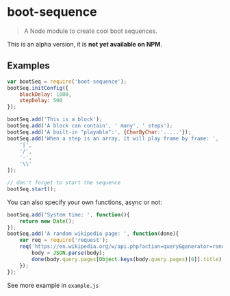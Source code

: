 # boot-sequence

> A Node module to create cool boot sequences.

This is an alpha version, it is **not yet available on NPM**.

## Examples

```javascript
var bootSeq = require('boot-sequence');
bootSeq.initConfig({
	blockDelay: 1000,
	stepDelay: 500
});

bootSeq.add('This is a block');
bootSeq.add('A block can contain', ' many', ' steps');
bootSeq.add('A built-in "playable":', {CharByChar:'.....'});
bootSeq.add('When a step is an array, it will play frame by frame: ', [
	'|',
	'/',
	'-',
	'\\'
]);

// don't forget to start the sequence
bootSeq.start();
```

You can also specify your own functions, async or not:

```javascript
bootSeq.add('System time: ', function(){
	return new Date();
});
bootSeq.add('A random wikipedia page: ', function(done){
	var req = require('request');
	req('https://en.wikipedia.org/w/api.php?action=query&generator=random&format=json', function(err, resp, body){
		body = JSON.parse(body);
		done(body.query.pages[Object.keys(body.query.pages)[0]].title);
	});
});
```

See more example in `example.js`